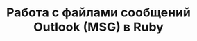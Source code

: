 ---
title: "Работа с файлами сообщений Outlook (MSG) в Ruby"
url: /ru/java/работа-с-файлами-сообщений-outlook-msg-в-ruby/
weight: 10
type: docs
---